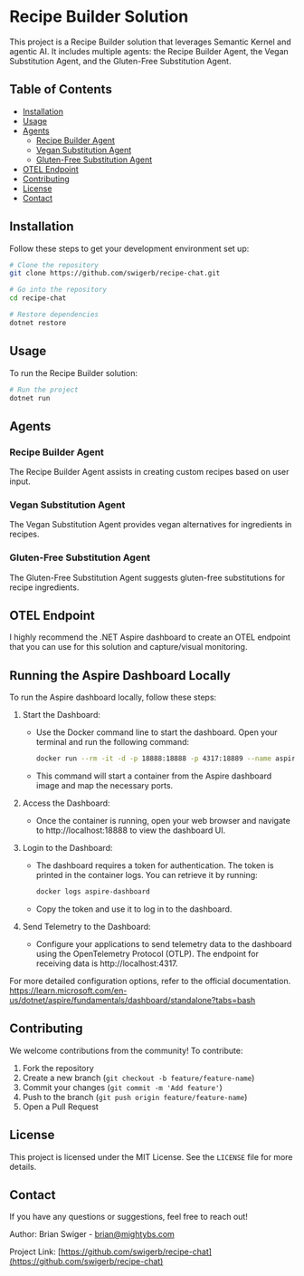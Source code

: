 # Recipe Builder Solution

This project is a Recipe Builder solution that leverages Semantic Kernel and agentic AI. It includes multiple agents: the Recipe Builder Agent, the Vegan Substitution Agent, and the Gluten-Free Substitution Agent.

## Table of Contents

- [Installation](#installation)
- [Usage](#usage)
- [Agents](#agents)
  - [Recipe Builder Agent](#recipe-builder-agent)
  - [Vegan Substitution Agent](#vegan-substitution-agent)
  - [Gluten-Free Substitution Agent](#gluten-free-substitution-agent)
- [OTEL Endpoint](#otel-endpoint)
- [Contributing](#contributing)
- [License](#license)
- [Contact](#contact)

## Installation

Follow these steps to get your development environment set up:

```bash
# Clone the repository
git clone https://github.com/swigerb/recipe-chat.git

# Go into the repository
cd recipe-chat

# Restore dependencies
dotnet restore
```

## Usage

To run the Recipe Builder solution:

```bash
# Run the project
dotnet run
```

## Agents

### Recipe Builder Agent

The Recipe Builder Agent assists in creating custom recipes based on user input.

### Vegan Substitution Agent

The Vegan Substitution Agent provides vegan alternatives for ingredients in recipes.

### Gluten-Free Substitution Agent

The Gluten-Free Substitution Agent suggests gluten-free substitutions for recipe ingredients.

## OTEL Endpoint

I highly recommend the .NET Aspire dashboard to create an OTEL endpoint that you can use for this solution and capture/visual monitoring.


## Running the Aspire Dashboard Locally

To run the Aspire dashboard locally, follow these steps:

1. Start the Dashboard:
   - Use the Docker command line to start the dashboard. Open your terminal and run the following command:
     ```bash
     docker run --rm -it -d -p 18888:18888 -p 4317:18889 --name aspire-dashboard mcr.microsoft.com/dotnet/aspire-dashboard:9.0
     ```
   - This command will start a container from the Aspire dashboard image and map the necessary ports.

2. Access the Dashboard:
   - Once the container is running, open your web browser and navigate to http://localhost:18888 to view the dashboard UI.

3. Login to the Dashboard:
   - The dashboard requires a token for authentication. The token is printed in the container logs. You can retrieve it by running:
     ```bash
     docker logs aspire-dashboard
     ```
   - Copy the token and use it to log in to the dashboard.

4. Send Telemetry to the Dashboard:
   - Configure your applications to send telemetry data to the dashboard using the OpenTelemetry Protocol (OTLP). The endpoint for receiving data is http://localhost:4317.

For more detailed configuration options, refer to the official documentation. https://learn.microsoft.com/en-us/dotnet/aspire/fundamentals/dashboard/standalone?tabs=bash

## Contributing

We welcome contributions from the community! To contribute:

1. Fork the repository
2. Create a new branch (`git checkout -b feature/feature-name`)
3. Commit your changes (`git commit -m 'Add feature'`)
4. Push to the branch (`git push origin feature/feature-name`)
5. Open a Pull Request

## License

This project is licensed under the MIT License. See the `LICENSE` file for more details.

## Contact

If you have any questions or suggestions, feel free to reach out!

Author: Brian Swiger - brian@mightybs.com

Project Link: [https://github.com/swigerb/recipe-chat](https://github.com/swigerb/recipe-chat)
